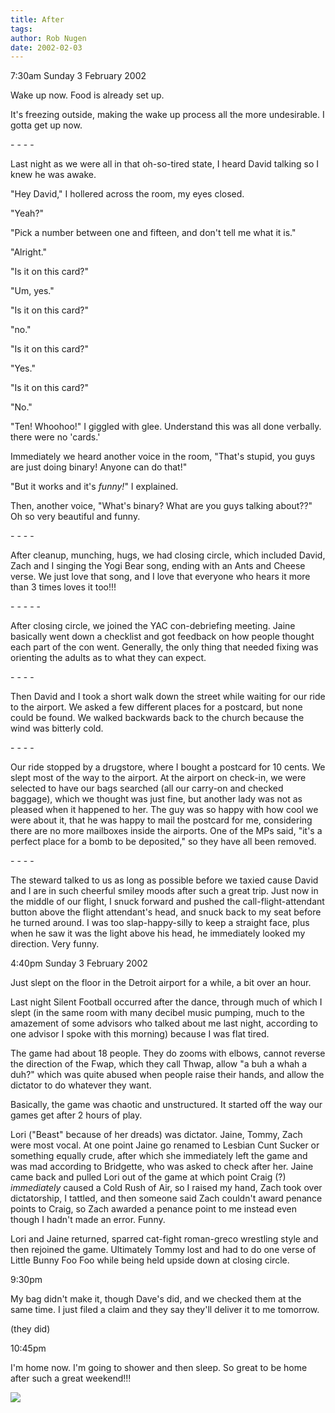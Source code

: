 ```yaml
---
title: After
tags: 
author: Rob Nugen
date: 2002-02-03
---
```


<title></title>
<p class=date>7:30am Sunday 3 February 2002</p>

<p>Wake up now.  Food is already set up.</p>

<p>It's freezing outside, making the wake up process all the more
undesirable.  I gotta get up now.</p>

<p>- - - - </p>

<p>Last night as we were all in that oh-so-tired state, I heard David
talking so I knew he was awake.</p>

<p>"Hey David," I hollered across the room, my eyes closed.</p>

<p>"Yeah?"</p>

<p>"Pick a number between one and fifteen, and don't tell me what it is."</p>

<p>"Alright."</p>

<p>"Is it on this card?"</p>

<p>"Um, yes."</p>

<p>"Is it on this card?"</p>

<p>"no."</p>

<p>"Is it on this card?"</p>

<p>"Yes."</p>

<p>"Is it on this card?"</p>

<p>"No."</p>

<p>"Ten!  Whoohoo!" I giggled with glee.  Understand this was all done
verbally. there were no 'cards.'</p>

<p>Immediately we heard another voice in the room, "That's stupid, you
guys are just doing binary!  Anyone can do that!"</p>

<p>"But it works and it's <em>funny!</em>" I explained.</p>

<p>Then, another voice, "What's binary?  What are you guys talking
about??"  Oh so very beautiful and funny.</p>

<p>- - - -</p>

<p>After cleanup, munching, hugs, we had closing circle, which
included David, Zach and I singing the Yogi Bear song, ending with an
Ants and Cheese verse.  We just love that song, and I love that
everyone who hears it more than 3 times loves it too!!!</p>

<p>- - - - -</p>

<p>After closing circle, we joined the YAC con-debriefing meeting.
Jaine basically went down a checklist and got feedback on how people
thought each part of the con went.  Generally, the only thing that
needed fixing was orienting the adults as to what they can expect.</p>

<p>- - - -</p>

<p>Then David and I took a short walk down the street while waiting
for our ride to the airport.  We asked a few different places for a
postcard, but none could be found.  We walked backwards back to the
church because the wind was bitterly cold.</p>

<p>- - - -</p>

<p>Our ride stopped by a drugstore, where I bought a postcard for 10
cents.  We slept most of the way to the airport.  At the airport on
check-in, we were selected to have our bags searched (all our carry-on
and checked baggage), which we thought was just fine, but another lady
was not as pleased when it happened to her.  The guy was so happy with
how cool we were about it, that he was happy to mail the postcard for
me, considering there are no more mailboxes inside the airports.  One
of the MPs said, "it's a perfect place for a bomb to be deposited," so
they have all been removed.</p>

<p>- - - -</p>

<p>The steward talked to us as long as possible before we taxied cause
David and I are in such cheerful smiley moods after such a great
trip.  Just now in the middle of our flight, I snuck forward and
pushed the call-flight-attendant button above the flight attendant's
head, and snuck back to my seat before he turned around.  I was too
slap-happy-silly to keep a straight face, plus when he saw it was the
light above his head, he immediately looked my direction.  Very
funny.</p>

<p class=date>4:40pm Sunday 3 February 2002</p>

<p>Just slept on the floor in the Detroit airport for a while, a bit
over an hour.</p>

<p>Last night Silent Football occurred after the dance, through much
of which I slept (in the same room with many decibel music pumping,
much to the amazement of some advisors who talked about me last night,
according to one advisor I spoke with this morning) because I was flat
tired.</p>

<p>The game had about 18 people.  They do zooms with elbows, cannot
reverse the direction of the Fwap, which they call Thwap, allow "a buh
a whah a duh?" which was quite abused when people raise their hands,
and allow the dictator to do whatever they want.</p>

<p>Basically, the game was chaotic and unstructured.  It started off
the way our games get after 2 hours of play.</p>

<p>Lori ("Beast" because of her dreads) was dictator.  Jaine, Tommy,
Zach were most vocal.  At one point Jaine go renamed to Lesbian Cunt
Sucker or something equally crude, after which she immediately left
the game and was mad according to Bridgette, who was asked to check
after her.  Jaine came back and pulled Lori out of the game at which
point Craig (?) <em>immediately</em> caused a Cold Rush of Air, so I
raised my hand, Zach took over dictatorship, I tattled, and then
someone said Zach couldn't award penance points to Craig, so Zach
awarded a penance point to me instead even though I hadn't made an
error. Funny.</p>

<p>Lori and Jaine returned, sparred cat-fight roman-greco wrestling
style and then rejoined the game.  Ultimately Tommy lost and had to do
one verse of Little Bunny Foo Foo while being held upside down at
closing circle.</p>

<p class=date>9:30pm</p>

<p>My bag didn't make it, though Dave's did, and we checked them at
the same time.  I just filed a claim and they say they'll deliver it
to me tomorrow.</p>

<p>(they did)</p>

<p class=date>10:45pm</p>

<p>I'm home now.  I'm going to shower and then sleep.  So great to be
home after such a great weekend!!!</p>


<p><img src='/images/rob/wL-ROB.gif'/></p>

